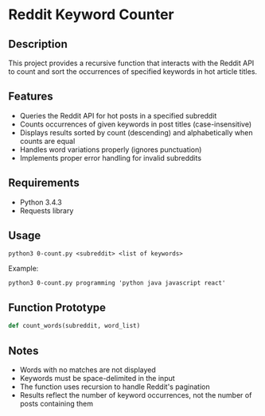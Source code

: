 # Reddit Keyword Counter

## Description
This project provides a recursive function that interacts with the Reddit API to count and sort the occurrences of specified keywords in hot article titles.

## Features
- Queries the Reddit API for hot posts in a specified subreddit
- Counts occurrences of given keywords in post titles (case-insensitive)
- Displays results sorted by count (descending) and alphabetically when counts are equal
- Handles word variations properly (ignores punctuation)
- Implements proper error handling for invalid subreddits

## Requirements
- Python 3.4.3
- Requests library

## Usage
```
python3 0-count.py <subreddit> <list of keywords>
```

Example:
```
python3 0-count.py programming 'python java javascript react'
```

## Function Prototype
```python
def count_words(subreddit, word_list)
```

## Notes
- Words with no matches are not displayed
- Keywords must be space-delimited in the input
- The function uses recursion to handle Reddit's pagination
- Results reflect the number of keyword occurrences, not the number of posts containing them

